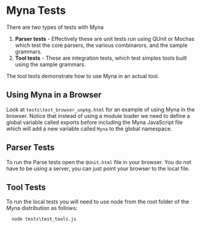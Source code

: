 # Myna Tests

There are two types of tests with Myna

1. **Parser tests** - Effectively these are unit tests run using QUnit or Mochas which test the core parsers, the various combinarors, and the sample grammars.  
2. **Tool tests** - These are integration tests, which test simples tools built using the sample grammars. 

The tool tests demonstrate how to use Myna in an actual tool. 

## Using Myna in a Browser 

Look at `tests\test_browser_unpkg.html` for an example of using Myna in the browser. Notice that instead of using a module loader we need to define a global variable called exports before including the Myna JavaScript file which will add a new variable called `Myna` to the global namespace. 

## Parser Tests 

To run the Parse tests open the `QUnit.html` file in your browser. You do not have to be using a server, you can just point your browser to the local file. 

## Tool Tests

To run the local tests you will need to use node from the root folder of the Myna distribution as follows:

```
  node tests\test_tools.js
```





